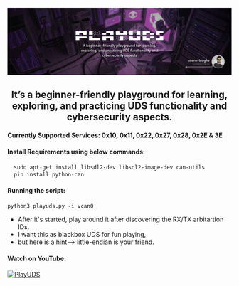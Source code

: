 <p align="center">
  <img  width="900" src="img/playuds_banner.png" />
</p>
<h2 align="center"><b>It’s a beginner-friendly playground for learning, exploring, and practicing UDS functionality and cybersecurity aspects.</b></h3> 

#### Currently Supported Services: 0x10, 0x11, 0x22, 0x27, 0x28, 0x2E & 3E
#### Install Requirements using below commands:
```
  sudo apt-get install libsdl2-dev libsdl2-image-dev can-utils
  pip install python-can
```

#### Running the script:
 ```
 python3 playuds.py -i vcan0 
```
- After it's started, play around it after discovering the RX/TX arbitartion IDs.
- I want this as blackbox UDS for fun playing,
- but here is a hint--> little-endian is your friend.
 #### Watch on YouTube:
[![PlayUDS](https://img.youtube.com/vi/Pi-D_56CTk4/0.jpg)](https://www.youtube.com/watch?v=Pi-D_56CTk4)
